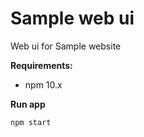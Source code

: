# Sample web ui 
Web ui for Sample website


**Requirements:**
- npm 10.x


**Run app**
```bash
npm start 
```

